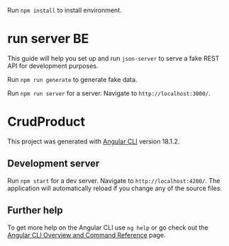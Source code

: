 Run `npm install` to install environment.

# run server BE

This guide will help you set up and run `json-server` to serve a fake REST API for development purposes.

Run `npm run generate` to generate fake data.

Run `npm run server` for a server. Navigate to `http://localhost:3000/`.

# CrudProduct

This project was generated with [Angular CLI](https://github.com/angular/angular-cli) version 18.1.2.

## Development server

Run `npm start` for a dev server. Navigate to `http://localhost:4200/`. The application will automatically reload if you change any of the source files.

## Further help

To get more help on the Angular CLI use `ng help` or go check out the [Angular CLI Overview and Command Reference](https://angular.dev/tools/cli) page.
